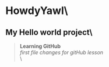 # HowdyYawl\
##  My Hello world project\
>    **Learning GitHub**\
>     *first file changes for gitHub lesson*\
>\
